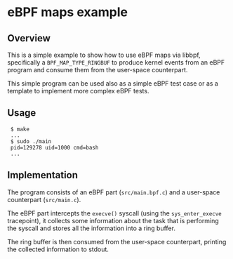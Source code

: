 # eBPF maps example

## Overview

This is a simple example to show how to use eBPF maps via libbpf, specifically
a `BPF_MAP_TYPE_RINGBUF` to produce kernel events from an eBPF program and
consume them from the user-space counterpart.

This simple program can be used also as a simple eBPF test case or as a
template to implement more complex eBPF tests.

## Usage

```
 $ make
 ...
 $ sudo ./main
 pid=129278 uid=1000 cmd=bash
 ...
```

## Implementation

The program consists of an eBPF part (`src/main.bpf.c`) and a user-space
counterpart (`src/main.c`).

The eBPF part intercepts the `execve()` syscall (using the `sys_enter_execve`
tracepoint), it collects some information about the task that is performing the
syscall and stores all the information into a ring buffer.

The ring buffer is then consumed from the user-space counterpart, printing the
collected information to stdout.
